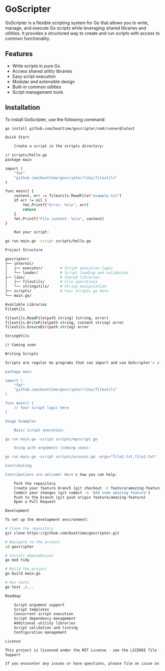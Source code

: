 # GoScripter

GoScripter is a flexible scripting system for Go that allows you to write, manage, and execute Go scripts while leveraging shared libraries and utilities. It provides a structured way to create and run scripts with access to common functionality.

## Features

- Write scripts in pure Go
- Access shared utility libraries
- Easy script execution
- Modular and extensible design
- Built-in common utilities
- Script management tools

## Installation

To install GoScripter, use the following command:

```bash
go install github.com/boattime/goscripter/cmd/runner@latest

Quick Start

    Create a script in the scripts directory:

// scripts/hello.go
package main

import (
    "fmt"
    "github.com/boattime/goscripter/libs/fileutils"
)

func main() {
    content, err := fileutils.ReadFile("example.txt")
    if err != nil {
        fmt.Printf("Error: %v\n", err)
        return
    }
    fmt.Printf("File content: %s\n", content)
}

    Run your script:

go run main.go -script scripts/hello.go

Project Structure

goscripter/
├── internal/
│   ├── executor/        # Script execution logic
│   └── loader/          # Script loading and validation
├── libs/                # Shared libraries
│   ├── fileutils/       # File operations
│   └── stringutils/     # String manipulation
├── scripts/             # Your scripts go here
└── main.go/

Available Libraries
FileUtils

fileutils.ReadFile(path string) (string, error)
fileutils.WriteFile(path string, content string) error
fileutils.EnsureDir(path string) error

StringUtils

// Coming soon

Writing Scripts

Scripts are regular Go programs that can import and use GoScripter's utility libraries. Create your scripts in the scripts/ directory:

package main

import (
    "fmt"
    "github.com/boattime/goscripter/libs/fileutils"
)

func main() {
    // Your script logic here
}

Usage Examples

    Basic script execution:

go run main.go -script scripts/myscript.go

    Using with arguments (coming soon):

go run main.go -script scripts/process.go -args="file1.txt,file2.txt"

Contributing

Contributions are welcome! Here's how you can help:

    Fork the repository
    Create your feature branch (git checkout -b feature/amazing-feature)
    Commit your changes (git commit -m 'Add some amazing feature')
    Push to the branch (git push origin feature/amazing-feature)
    Open a Pull Request

Development

To set up the development environment:

# Clone the repository
git clone https://github.com/boattime/goscripter.git

# Navigate to the project
cd goscripter

# Install dependencies
go mod tidy

# Build the project
go build main.go

# Run tests
go test ./...

Roadmap

    Script argument support
    Script templates
    Concurrent script execution
    Script dependency management
    Additional utility libraries
    Script validation and linting
    Configuration management

License

This project is licensed under the MIT License - see the LICENSE file for details.
Support

If you encounter any issues or have questions, please file an issue on the GitHub repository.
